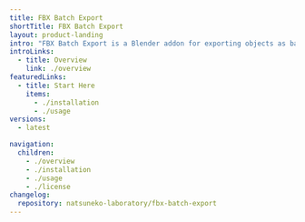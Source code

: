 ```yaml
---
title: FBX Batch Export
shortTitle: FBX Batch Export
layout: product-landing
intro: "FBX Batch Export is a Blender addon for exporting objects as batch"
introLinks:
  - title: Overview
    link: ./overview
featuredLinks:
  - title: Start Here
    items:
      - ./installation
      - ./usage
versions:
  - latest

navigation:
  children:
    - ./overview
    - ./installation
    - ./usage
    - ./license
changelog:
  repository: natsuneko-laboratory/fbx-batch-export
---
```

